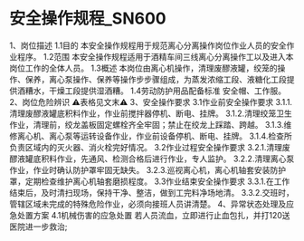 # 安全操作规程_SN600

1、岗位描述
1.1目的
本安全操作规程用于规范离心分离操作岗位作业人员的安全作业程序。
1.2范围
本安全操作规程适用于酒精车间三线离心分离操作工以及进入本岗位工作的全体人员。
1.3概述
本岗位由离心机操作，清理废醪液罐，绞笼的操作、保养，离心泵操作、保养等操作步步骤组成，为蒸发浓缩工段、液糖化工段提供酒糟水，干燥工段提供湿酒糟。
1.4劳动防护用品配备标准
安全帽、工作服。
2、岗位危险辨识
⚠️表格见文末⚠️
3、安全操作要求
3.1作业前安全操作要求
3.1.1.清理废醪液罐底积料作业，作业前搅拌器停机、断电、挂牌。
3.1.2.清理绞笼卫生作业，清理前，绞龙盖板固定螺栓齐全牢固；禁止在绞龙上踩踏、跨越。
3.1.3.维修离心机、离心泵等运转设备作业，作业前设备停机、断电、挂牌。
3.1.4.检查所负责区域内的灭火器、消火栓完好情况。
3.2作业过程安全操作要求
3.2.1.清理废醪液罐底积料作业，先通风、检测合格后进行作业，专人监护。
3.2.2.清理离心泵作业，作业时确认防护罩牢固无缺失。
3.2.3.巡视离心机，离心机轴套安装防护罩，定期检查维护离心机轴套磨损程度。
3.3作业结束安全操作要求
3.3.1.在工作结束后，及时清扫现场，保持干净、整洁，做到工完料净场地清。
3.3.2.交班时，管辖区域未完成的特殊危险作业，必须向接班人员讲清楚。
4、异常状态处理及应急处置方案
4.1机械伤害的应急处置
若人员流血，立即进行止血包扎，并打120送医院进一步救治;
